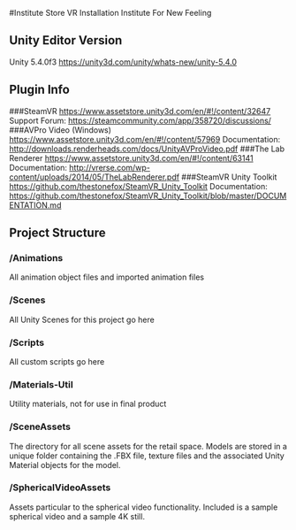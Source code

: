 #Institute Store
VR Installation
Institute For New Feeling

## Unity Editor Version
Unity 5.4.0f3
https://unity3d.com/unity/whats-new/unity-5.4.0


## Plugin Info
###SteamVR
https://www.assetstore.unity3d.com/en/#!/content/32647
Support Forum: https://steamcommunity.com/app/358720/discussions/
###AVPro Video (Windows)
https://www.assetstore.unity3d.com/en/#!/content/57969
Documentation: http://downloads.renderheads.com/docs/UnityAVProVideo.pdf
###The Lab Renderer
https://www.assetstore.unity3d.com/en/#!/content/63141
Documentation: http://vrerse.com/wp-content/uploads/2014/05/TheLabRenderer.pdf
###SteamVR Unity Toolkit
https://github.com/thestonefox/SteamVR_Unity_Toolkit
Documentation: https://github.com/thestonefox/SteamVR_Unity_Toolkit/blob/master/DOCUMENTATION.md


## Project Structure
### /Animations
All animation object files and imported animation files
### /Scenes
All Unity Scenes for this project go here
### /Scripts
All custom scripts go here
### /Materials-Util
Utility materials, not for use in final product
### /SceneAssets
The directory for all scene assets for the retail space. Models are stored in a unique folder containing the .FBX file, texture files and the associated Unity Material objects for the model.
### /SphericalVideoAssets
Assets particular to the spherical video functionality. Included is a sample spherical video and a sample 4K still.




